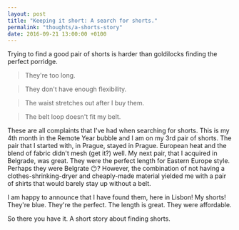 ```yaml
---
layout: post
title: "Keeping it short: A search for shorts."
permalink: "thoughts/a-shorts-story"
date: 2016-09-21 13:00:00 +0100
---
```


Trying to find a good pair of shorts is harder than goldilocks finding the perfect porridge.

> They're too long.

> They don't have enough flexibility.

> The waist stretches out after I buy them.

> The belt loop doesn't fit my belt.

These are all complaints that I've had when searching for shorts. This is my 4th month in the Remote Year bubble and I am on my 3rd pair of shorts. The pair that I started with, in Prague, stayed in Prague. European heat and the blend of fabric didn't mesh (get it?) well. My next pair, that I acquired in Belgrade, was great. They were the perfect length for Eastern Europe style. Perhaps they were Belgrate 😶? However, the combination of not having a clothes-shrinking-dryer and cheaply-made material yielded me with a pair of shirts that would barely stay up without a belt.

I am happy to announce that I have found them, here in Lisbon! My shorts! They're blue. They're the perfect. The length is great. They were affordable.

So there you have it. A short story about finding shorts.
